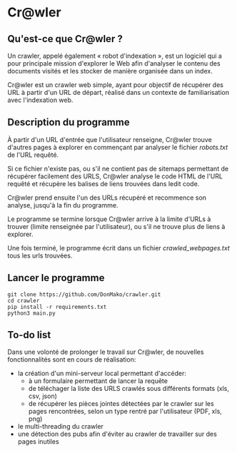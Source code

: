 # Cr@wler

## Qu'est-ce que Cr@wler ?

Un crawler, appelé également « robot d'indexation », est un logiciel qui a pour principale mission d'explorer le Web afin d'analyser le contenu des documents visités et les stocker de manière organisée dans un index.

Cr@wler est un crawler web simple, ayant pour objectif de récupérer des URL à partir d'un URL de départ, réalisé dans un contexte de familiarisation avec l'indexation web. 

## Description du programme
À partir d'un URL d'entrée que l'utilisateur renseigne, Cr@wler trouve d'autres pages à explorer en commençant par analyser le fichier *robots.txt* de l'URL requêté.

Si ce fichier n'existe pas, ou s'il ne contient pas de sitemaps permettant de récupérer facilement des URLS, Cr@wler analyse le code HTML de l'URL requêté et récupère les balises de liens trouvées dans ledit code.

Cr@wler prend ensuite l'un des URLs récupéré et recommence son analyse, jusqu'à la fin du programme.

Le programme se termine lorsque Cr@wler arrive à la limite d'URLs à trouver (limite renseignée par l'utilisateur), ou s'il ne trouve plus de liens à explorer.

Une fois terminé, le programme écrit dans un fichier *crawled_webpages.txt* tous les urls trouvées.

## Lancer le programme

```
git clone https://github.com/DonMako/crawler.git
cd crawler
pip install -r requirements.txt
python3 main.py
```

## To-do list
Dans une volonté de prolonger le travail sur Cr@wler, de nouvelles fonctionnalités sont en cours de réalisation:

* la création d'un mini-serveur local permettant d'accéder:
    + à un formulaire permettant de lancer la requête
    + de téléchager la liste des URLS crawlés sous différents formats (xls, csv, json)
    + de récupérer les pièces jointes détectées par le crawler sur les pages rencontrées, selon un type rentré par l'utilisateur (PDF, xls, png)
* le multi-threading du crawler
* une détection des pubs afin d'éviter au crawler de travailler sur des pages inutiles
